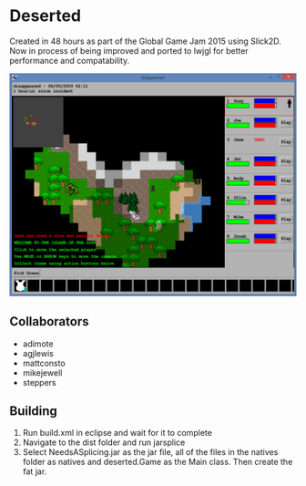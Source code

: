 # Deserted

Created in 48 hours as part of the Global Game Jam 2015 using Slick2D. Now in process of being improved and ported to lwjgl for better performance and compatability.

[![](assets/images/screenshots/SC1.png)](https://mattconsto.itch.io/lost-the-game)

## Collaborators

* adimote
* agjlewis
* mattconsto
* mikejewell
* steppers

## Building

1. Run build.xml in eclipse and wait for it to complete
2. Navigate to the dist folder and run jarsplice
3. Select NeedsASplicing.jar as the jar file, all of the files in the natives folder as natives and deserted.Game as the Main class. Then create the fat jar.

